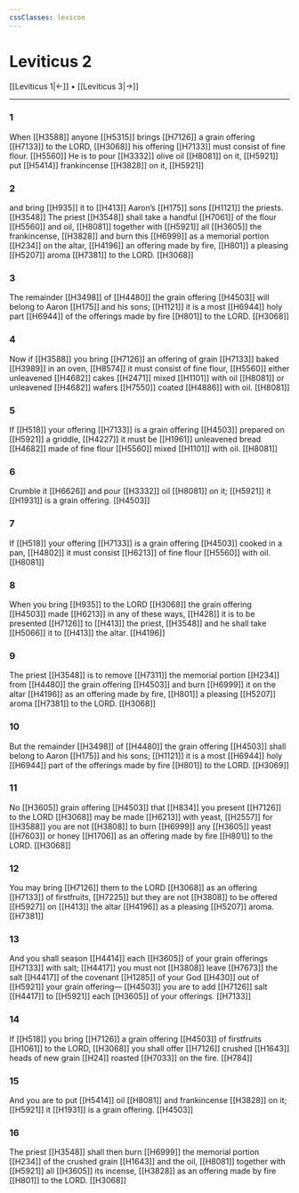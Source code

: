 ```yaml
---
cssClasses: lexicon
---
```


# Leviticus 2

[[Leviticus 1|←]] • [[Leviticus 3|→]]

---

### 1
When [[H3588]] anyone [[H5315]] brings [[H7126]] a grain offering [[H7133]] to the LORD, [[H3068]] his offering [[H7133]] must consist of fine flour. [[H5560]] He is to pour [[H3332]] olive oil [[H8081]] on it, [[H5921]] put [[H5414]] frankincense [[H3828]] on it, [[H5921]]

### 2
and bring [[H935]] it to [[H413]] Aaron’s [[H175]] sons [[H1121]] the priests. [[H3548]] The priest [[H3548]] shall take a handful [[H7061]] of the flour [[H5560]] and oil, [[H8081]] together with [[H5921]] all [[H3605]] the frankincense, [[H3828]] and burn this [[H6999]] as a memorial portion [[H234]] on the altar, [[H4196]] an offering made by fire, [[H801]] a pleasing [[H5207]] aroma [[H7381]] to the LORD. [[H3068]]

### 3
The remainder [[H3498]] of [[H4480]] the grain offering [[H4503]] will belong to Aaron [[H175]] and his sons; [[H1121]] it is a most [[H6944]] holy part [[H6944]] of the offerings made by fire [[H801]] to the LORD. [[H3068]]

### 4
Now if [[H3588]] you bring [[H7126]] an offering of grain [[H7133]] baked [[H3989]] in an oven, [[H8574]] it must consist of fine flour, [[H5560]] either unleavened [[H4682]] cakes [[H2471]] mixed [[H1101]] with oil [[H8081]] or unleavened [[H4682]] wafers [[H7550]] coated [[H4886]] with oil. [[H8081]]

### 5
If [[H518]] your offering [[H7133]] is a grain offering [[H4503]] prepared on [[H5921]] a griddle, [[H4227]] it must be [[H1961]] unleavened bread [[H4682]] made of fine flour [[H5560]] mixed [[H1101]] with oil. [[H8081]]

### 6
Crumble it [[H6626]] and pour [[H3332]] oil [[H8081]] on it; [[H5921]] it [[H1931]] is a grain offering. [[H4503]]

### 7
If [[H518]] your offering [[H7133]] is a grain offering [[H4503]] cooked in a pan, [[H4802]] it must consist [[H6213]] of fine flour [[H5560]] with oil. [[H8081]]

### 8
When you bring [[H935]] to the LORD [[H3068]] the grain offering [[H4503]] made [[H6213]] in any of these ways, [[H428]] it is to be presented [[H7126]] to [[H413]] the priest, [[H3548]] and he shall take [[H5066]] it to [[H413]] the altar. [[H4196]]

### 9
The priest [[H3548]] is to remove [[H7311]] the memorial portion [[H234]] from [[H4480]] the grain offering [[H4503]] and burn [[H6999]] it on the altar [[H4196]] as an offering made by fire, [[H801]] a pleasing [[H5207]] aroma [[H7381]] to the LORD. [[H3068]]

### 10
But the remainder [[H3498]] of [[H4480]] the grain offering [[H4503]] shall belong to Aaron [[H175]] and his sons; [[H1121]] it is a most [[H6944]] holy [[H6944]] part of the offerings made by fire [[H801]] to the LORD. [[H3069]]

### 11
No [[H3605]] grain offering [[H4503]] that [[H834]] you present [[H7126]] to the LORD [[H3068]] may be made [[H6213]] with yeast, [[H2557]] for [[H3588]] you are not [[H3808]] to burn [[H6999]] any [[H3605]] yeast [[H7603]] or honey [[H1706]] as an offering made by fire [[H801]] to the LORD. [[H3068]]

### 12
You may bring [[H7126]] them to the LORD [[H3068]] as an offering [[H7133]] of firstfruits, [[H7225]] but they are not [[H3808]] to be offered [[H5927]] on [[H413]] the altar [[H4196]] as a pleasing [[H5207]] aroma. [[H7381]]

### 13
And you shall season [[H4414]] each [[H3605]] of your grain offerings [[H7133]] with salt; [[H4417]] you must not [[H3808]] leave [[H7673]] the salt [[H4417]] of the covenant [[H1285]] of your God [[H430]] out of [[H5921]] your grain offering— [[H4503]] you are to add [[H7126]] salt [[H4417]] to [[H5921]] each [[H3605]] of your offerings. [[H7133]]

### 14
If [[H518]] you bring [[H7126]] a grain offering [[H4503]] of firstfruits [[H1061]] to the LORD, [[H3068]] you shall offer [[H7126]] crushed [[H1643]] heads of new grain [[H24]] roasted [[H7033]] on the fire. [[H784]]

### 15
And you are to put [[H5414]] oil [[H8081]] and frankincense [[H3828]] on it; [[H5921]] it [[H1931]] is a grain offering. [[H4503]]

### 16
The priest [[H3548]] shall then burn [[H6999]] the memorial portion [[H234]] of the crushed grain [[H1643]] and the oil, [[H8081]] together with [[H5921]] all [[H3605]] its incense, [[H3828]] as an offering made by fire [[H801]] to the LORD. [[H3068]]

